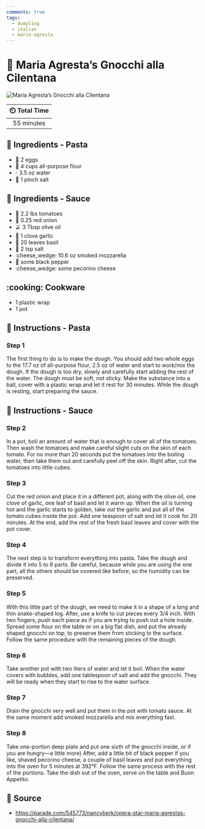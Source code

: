 ```yaml
---
comments: true
tags:
  - dumpling
  - italian
  - maria-agresta
---
```

# :spaghetti: Maria Agresta’s Gnocchi alla Cilentana

![Maria Agresta’s Gnocchi alla Cilentana](../assets/images/maria-agresta’s-gnocchi-alla-cilentana.png)

| :timer_clock: Total Time |
|:-----------------------: |
| 55 minutes |

## :salt: Ingredients - Pasta

- :egg: 2 eggs
- :ear_of_rice: 4 cups all-purpose flour
- :droplet: 3.5 oz water
- :salt: 1 pinch salt

## :salt: Ingredients - Sauce

- :tomato: 2.2 lbs tomatoes
- :onion: 0.25 red onion
- :olive: 3 Tbsp olive oil
- :garlic: 1 clove garlic
- :herb: 20 leaves basil
- :salt: 2 tsp salt
- :cheese_wedge: 10.6 oz smoked mozzarella
- :salt: some black pepper
- :cheese_wedge: some pecorino cheese

## :cooking: Cookware

- 1 plastic wrap
- 1 pot

## :pencil: Instructions - Pasta

### Step 1

The first thing to do is to make the dough. You should add two whole eggs to the 17.7 oz of all-purpose flour, 2.5 oz
of water and start to work/mix the dough. If the dough is too dry, slowly and carefully start adding the rest of the
water. The dough must be soft, not sticky. Make the substance into a ball, cover with a plastic wrap and let it rest
for 30 minutes. While the dough is resting, start preparing the sauce.

## :pencil: Instructions - Sauce

### Step 2

In a pot, boil an amount of water that is enough to cover all of the tomatoes. Then wash the tomatoes and make careful
slight cuts on the skin of each tomato. For no more than 20 seconds put the tomatoes into the boiling water, then take
them out and carefully peel off the skin. Right after, cut the tomatoes into little cubes.

### Step 3

Cut the red onion and place it in a different pot, along with the olive oil, one clove of garlic, one leaf of basil and
let it warm up. When the oil is turning hot and the garlic starts to golden, take out the garlic and put all of the
tomato cubes inside the pot. Add one teaspoon of salt and let it cook for 20 minutes. At the end, add the rest of the
fresh basil leaves and cover with the pot cover.

### Step 4

The next step is to transform everything into pasta. Take the dough and divide it into 5 to 6 parts. Be careful, because
while you are using the one part, all the others should be covered like before, so the humidity can be preserved.

### Step 5

With this little part of the dough, we need to make it in a shape of a long and thin snake-shaped log. After, use a
knife to cut pieces every 3/4 inch. With two fingers, push each piece as if you are trying to push out a hole inside.
Spread some flour on the table or on a big flat dish, and put the already shaped gnocchi on top, to preserve them from
sticking to the surface. Follow the same procedure with the remaining pieces of the dough.

### Step 6

Take another pot with two liters of water and let it boil. When the water covers with bubbles, add one tablespoon of
salt and add the gnocchi. They will be ready when they start to rise to the water surface.

### Step 7

Drain the gnocchi very well and put them in the pot with tomato sauce. At the same moment add smoked mozzarella and mix
everything fast.

### Step 8

Take one-portion deep plate and put one sixth of the gnocchi inside, or if you are hungry—a little more) After, add a
little bit of black pepper if you like, shaved pecorino cheese, a couple of basil leaves and put everything into the
oven for 5 minutes at 392°F. Follow the same process with the rest of the portions. Take the dish out of the oven,
serve on the table and Buon Appetito.

## :link: Source

- <https://parade.com/545773/nancyberk/opera-star-maria-agrestas-gnocchi-alla-cilentana/>
